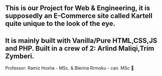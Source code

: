 This is our Project for Web & Engineering, it is supposedly an E-Commerce site called Kartell quite unique to the look of the eye.
---------------------------------------------------------
It is mainly built with Vanilla/Pure HTML,CSS,JS and PHP.
Built in a crew of 2: Arlind Maliqi,Trim Zymberi.
---------------------------------------------------------
Professor: Ramiz Hoxha - MSc. & Blerina Rrmoku - can. MSc :gem: 
